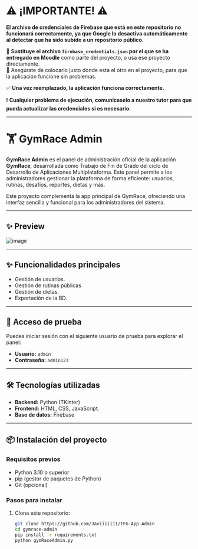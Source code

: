 # ⚠️ ¡IMPORTANTE! ⚠️

**El archivo de credenciales de Firebase que está en este repositorio no funcionará correctamente, ya que Google lo desactiva automáticamente al detectar que ha sido subido a un repositorio público.**

🔄 **Sustituye el archivo `firebase_credentials.json` por el que se ha entregado en Moodle** como parte del proyecto, o usa ese proyecto directamente.  
📁 Asegúrate de colocarlo justo donde esta el otro en el proyecto, para que la aplicación funcione sin problemas.

✅ **Una vez reemplazado, la aplicación funciona correctamente.**

❗ **Cualquier problema de ejecución, comunícaselo a nuestro tutor para que pueda actualizar las credenciales si es necesario.**


---

# 🏋️ GymRace Admin

**GymRace Admin** es el panel de administración oficial de la aplicación **GymRace**, desarrollada como Trabajo de Fin de Grado del ciclo de Desarrollo de Aplicaciones Multiplataforma. Este panel permite a los administradores gestionar la plataforma de forma eficiente: usuarios, rutinas, desafíos, reportes, dietas y más.

Este proyecto complementa la app principal de GymRace, ofreciendo una interfaz sencilla y funcional para los administradores del sistema.

---

## ✨ Preview
![image](https://github.com/user-attachments/assets/bd25eed5-ae81-4c15-ae40-c0162eccd976)

---

## ✨ Funcionalidades principales

- Gestión de usuarios.
- Gestión de rutinas públicas
- Gestión de dietas.
- Exportación de la BD.

---

## 🔐 Acceso de prueba

Puedes iniciar sesión con el siguiente usuario de prueba para explorar el panel:

- **Usuario:** `admin`  
- **Contraseña:** `admin123`

---

## 🛠️ Tecnologías utilizadas

- **Backend:** Python (TKinter)
- **Frontend:** HTML, CSS, JavaScript.
- **Base de datos:** Firebase

---

## 📦 Instalación del proyecto

### Requisitos previos

- Python 3.10 o superior
- pip (gestor de paquetes de Python)
- Git (opcional)

### Pasos para instalar

1. Clona este repositorio:
   ```bash
   git clone https://github.com/Javiiiii11/TFG-App-Admin
   cd gymrace-admin
   pip install -r requirements.txt
   python gymRaceAdmin.py
